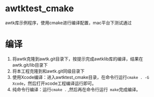 # awtktest_cmake
awtk库示例程序，使用cmake进行编译配置，mac平台下测试通过

# 编译
1. 将awtk克隆到awtk.git目录下，按提示完成awtklib库的编译，结果在awtk.git/lib目录下
2. 将本工程克隆到和awtk.git同级目录下
3. 使用Xcode编译：进入awtktest_cmake目录，在命令行运行`cmake . -G Xcode`，然后打开xcode工程编译运行即可。
4. 纯命令行编译：运行`cmake .` ,然后再在命令行运行` make`完成编译。
